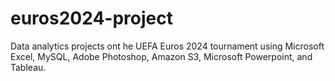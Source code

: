 # euros2024-project
Data analytics projects ont he UEFA Euros 2024 tournament using Microsoft Excel, MySQL, Adobe Photoshop, Amazon S3, Microsoft Powerpoint, and Tableau. 
